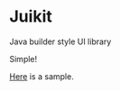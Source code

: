 # Juikit

Java builder style UI library

Simple!

[Here](https://github.com/OrigamiDream/juikit/blob/master/src/test/java/avis/juikit/JuikitTest.java) is a sample.